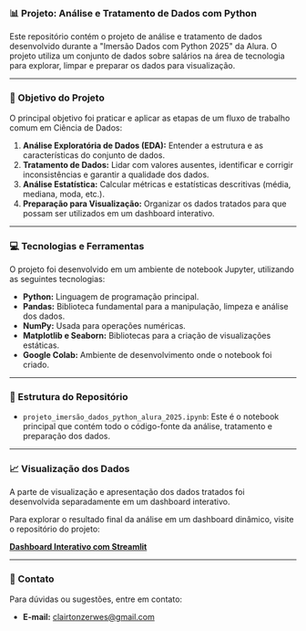 ### **📊 Projeto: Análise e Tratamento de Dados com Python**

Este repositório contém o projeto de análise e tratamento de dados desenvolvido durante a "Imersão Dados com Python 2025" da Alura. O projeto utiliza um conjunto de dados sobre salários na área de tecnologia para explorar, limpar e preparar os dados para visualização.

---

### **🎯 Objetivo do Projeto**

O principal objetivo foi praticar e aplicar as etapas de um fluxo de trabalho comum em Ciência de Dados:

1.  **Análise Exploratória de Dados (EDA):** Entender a estrutura e as características do conjunto de dados.
2.  **Tratamento de Dados:** Lidar com valores ausentes, identificar e corrigir inconsistências e garantir a qualidade dos dados.
3.  **Análise Estatística:** Calcular métricas e estatísticas descritivas (média, mediana, moda, etc.).
4.  **Preparação para Visualização:** Organizar os dados tratados para que possam ser utilizados em um dashboard interativo.

---

### **💻 Tecnologias e Ferramentas**

O projeto foi desenvolvido em um ambiente de notebook Jupyter, utilizando as seguintes tecnologias:

* **Python:** Linguagem de programação principal.
* **Pandas:** Biblioteca fundamental para a manipulação, limpeza e análise dos dados.
* **NumPy:** Usada para operações numéricas.
* **Matplotlib e Seaborn:** Bibliotecas para a criação de visualizações estáticas.
* **Google Colab:** Ambiente de desenvolvimento onde o notebook foi criado.

---

### **📂 Estrutura do Repositório**

* `projeto_imersão_dados_python_alura_2025.ipynb`: Este é o notebook principal que contém todo o código-fonte da análise, tratamento e preparação dos dados.

---

### **📈 Visualização dos Dados**

A parte de visualização e apresentação dos dados tratados foi desenvolvida separadamente em um dashboard interativo.

Para explorar o resultado final da análise em um dashboard dinâmico, visite o repositório do projeto:

**[Dashboard Interativo com Streamlit](https://github.com/ClairtonZerwes/projeto-dados-python-2025-dashboard-streamlit.git)**

---

### **📧 Contato**

Para dúvidas ou sugestões, entre em contato:

* **E-mail:** clairtonzerwes@gmail.com